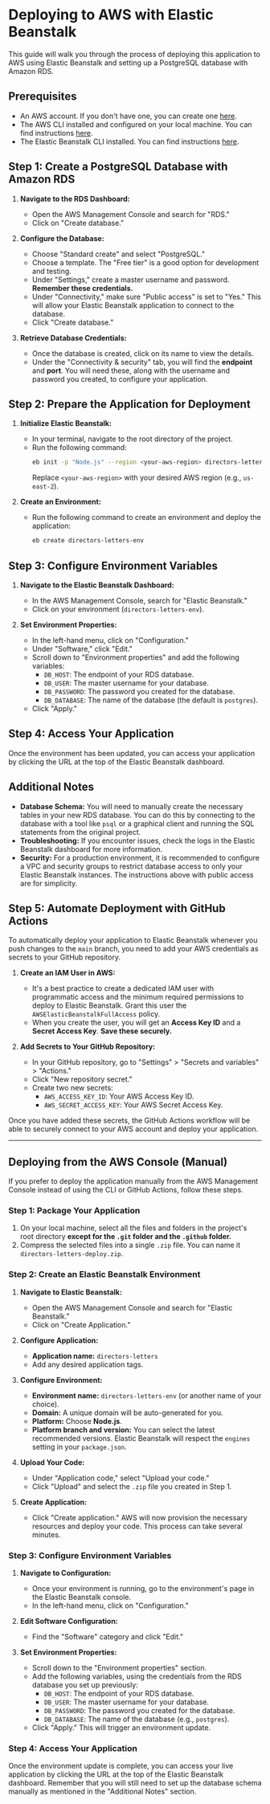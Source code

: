 # Deploying to AWS with Elastic Beanstalk

This guide will walk you through the process of deploying this application to AWS using Elastic Beanstalk and setting up a PostgreSQL database with Amazon RDS.

## Prerequisites

*   An AWS account. If you don't have one, you can create one [here](https://aws.amazon.com/free/).
*   The AWS CLI installed and configured on your local machine. You can find instructions [here](https://docs.aws.amazon.com/cli/latest/userguide/cli-chap-install.html).
*   The Elastic Beanstalk CLI installed. You can find instructions [here](https://docs.aws.amazon.com/elasticbeanstalk/latest/dg/eb-cli3-install.html).

## Step 1: Create a PostgreSQL Database with Amazon RDS

1.  **Navigate to the RDS Dashboard:**
    *   Open the AWS Management Console and search for "RDS."
    *   Click on "Create database."

2.  **Configure the Database:**
    *   Choose "Standard create" and select "PostgreSQL."
    *   Choose a template. The "Free tier" is a good option for development and testing.
    *   Under "Settings," create a master username and password. **Remember these credentials.**
    *   Under "Connectivity," make sure "Public access" is set to "Yes." This will allow your Elastic Beanstalk application to connect to the database.
    *   Click "Create database."

3.  **Retrieve Database Credentials:**
    *   Once the database is created, click on its name to view the details.
    *   Under the "Connectivity & security" tab, you will find the **endpoint** and **port**. You will need these, along with the username and password you created, to configure your application.

## Step 2: Prepare the Application for Deployment

1.  **Initialize Elastic Beanstalk:**
    *   In your terminal, navigate to the root directory of the project.
    *   Run the following command:
        ```bash
        eb init -p "Node.js" --region <your-aws-region> directors-letters
        ```
        Replace `<your-aws-region>` with your desired AWS region (e.g., `us-east-2`).

2.  **Create an Environment:**
    *   Run the following command to create an environment and deploy the application:
        ```bash
        eb create directors-letters-env
        ```

## Step 3: Configure Environment Variables

1.  **Navigate to the Elastic Beanstalk Dashboard:**
    *   In the AWS Management Console, search for "Elastic Beanstalk."
    *   Click on your environment (`directors-letters-env`).

2.  **Set Environment Properties:**
    *   In the left-hand menu, click on "Configuration."
    *   Under "Software," click "Edit."
    *   Scroll down to "Environment properties" and add the following variables:
        *   `DB_HOST`: The endpoint of your RDS database.
        *   `DB_USER`: The master username for your database.
        *   `DB_PASSWORD`: The password you created for the database.
        *   `DB_DATABASE`: The name of the database (the default is `postgres`).
    *   Click "Apply."

## Step 4: Access Your Application

Once the environment has been updated, you can access your application by clicking the URL at the top of the Elastic Beanstalk dashboard.

## Additional Notes

*   **Database Schema:** You will need to manually create the necessary tables in your new RDS database. You can do this by connecting to the database with a tool like `psql` or a graphical client and running the SQL statements from the original project.
*   **Troubleshooting:** If you encounter issues, check the logs in the Elastic Beanstalk dashboard for more information.
*   **Security:** For a production environment, it is recommended to configure a VPC and security groups to restrict database access to only your Elastic Beanstalk instances. The instructions above with public access are for simplicity.

## Step 5: Automate Deployment with GitHub Actions

To automatically deploy your application to Elastic Beanstalk whenever you push changes to the `main` branch, you need to add your AWS credentials as secrets to your GitHub repository.

1.  **Create an IAM User in AWS:**
    *   It's a best practice to create a dedicated IAM user with programmatic access and the minimum required permissions to deploy to Elastic Beanstalk. Grant this user the `AWSElasticBeanstalkFullAccess` policy.
    *   When you create the user, you will get an **Access Key ID** and a **Secret Access Key**. **Save these securely.**

2.  **Add Secrets to Your GitHub Repository:**
    *   In your GitHub repository, go to "Settings" > "Secrets and variables" > "Actions."
    *   Click "New repository secret."
    *   Create two new secrets:
        *   `AWS_ACCESS_KEY_ID`: Your AWS Access Key ID.
        *   `AWS_SECRET_ACCESS_KEY`: Your AWS Secret Access Key.

Once you have added these secrets, the GitHub Actions workflow will be able to securely connect to your AWS account and deploy your application.

---

## Deploying from the AWS Console (Manual)

If you prefer to deploy the application manually from the AWS Management Console instead of using the CLI or GitHub Actions, follow these steps.

### Step 1: Package Your Application

1.  On your local machine, select all the files and folders in the project's root directory **except for the `.git` folder and the `.github` folder.**
2.  Compress the selected files into a single `.zip` file. You can name it `directors-letters-deploy.zip`.

### Step 2: Create an Elastic Beanstalk Environment

1.  **Navigate to Elastic Beanstalk:**
    *   Open the AWS Management Console and search for "Elastic Beanstalk."
    *   Click on "Create Application."

2.  **Configure Application:**
    *   **Application name:** `directors-letters`
    *   Add any desired application tags.

3.  **Configure Environment:**
    *   **Environment name:** `directors-letters-env` (or another name of your choice).
    *   **Domain:** A unique domain will be auto-generated for you.
    *   **Platform:** Choose **Node.js**.
    *   **Platform branch and version:** You can select the latest recommended versions. Elastic Beanstalk will respect the `engines` setting in your `package.json`.

4.  **Upload Your Code:**
    *   Under "Application code," select "Upload your code."
    *   Click "Upload" and select the `.zip` file you created in Step 1.

5.  **Create Application:**
    *   Click "Create application." AWS will now provision the necessary resources and deploy your code. This process can take several minutes.

### Step 3: Configure Environment Variables

1.  **Navigate to Configuration:**
    *   Once your environment is running, go to the environment's page in the Elastic Beanstalk console.
    *   In the left-hand menu, click on "Configuration."

2.  **Edit Software Configuration:**
    *   Find the "Software" category and click "Edit."

3.  **Set Environment Properties:**
    *   Scroll down to the "Environment properties" section.
    *   Add the following variables, using the credentials from the RDS database you set up previously:
        *   `DB_HOST`: The endpoint of your RDS database.
        *   `DB_USER`: The master username for your database.
        *   `DB_PASSWORD`: The password you created for the database.
        *   `DB_DATABASE`: The name of the database (e.g., `postgres`).
    *   Click "Apply." This will trigger an environment update.

### Step 4: Access Your Application

Once the environment update is complete, you can access your live application by clicking the URL at the top of the Elastic Beanstalk dashboard. Remember that you will still need to set up the database schema manually as mentioned in the "Additional Notes" section.